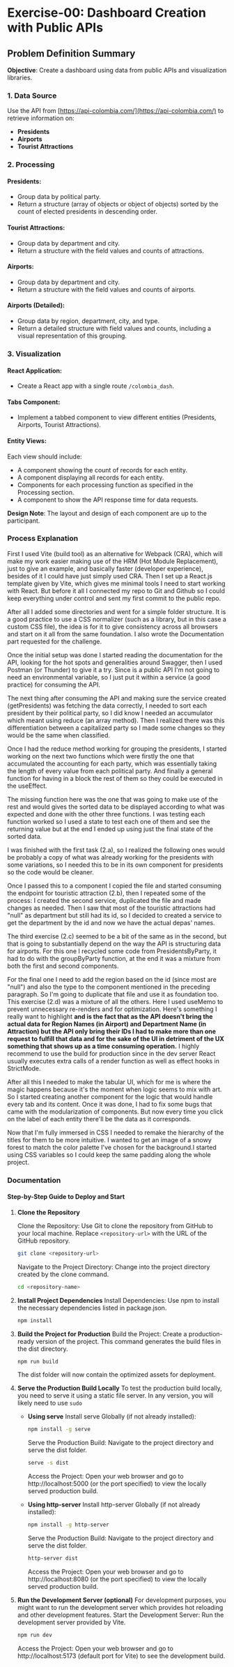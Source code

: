 # Exercise-00: Dashboard Creation with Public APIs

## Problem Definition Summary

**Objective**: Create a dashboard using data from public APIs and visualization libraries.

### 1. Data Source

Use the API from [https://api-colombia.com/](https://api-colombia.com/) to retrieve information on:

-  **Presidents**
-  **Airports**
-  **Tourist Attractions**

### 2. Processing

#### **Presidents**:

-  Group data by political party.
-  Return a structure (array of objects or object of objects) sorted by the count of elected presidents in descending order.

#### **Tourist Attractions**:

-  Group data by department and city.
-  Return a structure with the field values and counts of attractions.

#### **Airports**:

-  Group data by department and city.
-  Return a structure with the field values and counts of airports.

#### **Airports (Detailed)**:

-  Group data by region, department, city, and type.
-  Return a detailed structure with field values and counts, including a visual representation of this grouping.

### 3. Visualization

#### **React Application**:

-  Create a React app with a single route `/colombia_dash`.

#### **Tabs Component**:

-  Implement a tabbed component to view different entities (Presidents, Airports, Tourist Attractions).

#### **Entity Views**:

Each view should include:

-  A component showing the count of records for each entity.
-  A component displaying all records for each entity.
-  Components for each processing function as specified in the Processing section.
-  A component to show the API response time for data requests.

**Design Note**: The layout and design of each component are up to the participant.

### Process Explanation

First I used Vite (build tool) as an alternative for Webpack (CRA), which will make my work easier making use of the HRM (Hot Module Replacement), just to give an example, and basically faster (developer experience), besides of it I could have just simply used CRA. Then I set up a React.js template given by Vite, which gives me minimal tools I need to start working with React. But before it all I connected my repo to Git and Github so I could keep everything under control and sent my first commit to the public repo.

After all I added some directories and went for a simple folder structure. It is a good practice to use a CSS normalizer (such as a library, but in this case a custom CSS file), the idea is for it to give consistency across all browsers and start on it all from the same foundation. I also wrote the Documentation part requested for the challenge.

Once the initial setup was done I started reading the documentation for the API, looking for the hot spots and generalities around Swagger, then I used Postman (or Thunder) to give it a try. Since is a public API I'm not going to need an environmental variable, so I just put it within a service (a good practice) for consuming the API.

The next thing after consuming the API and making sure the service created (getPresidents) was fetching the data correctly, I needed to sort each president by their political party, so I did know I needed an accumulator which meant using reduce (an array method). Then I realized there was this differentiation between a capitalized party so I made some changes so they would be the same when classified.

Once I had the reduce method working for grouping the presidents, I started working on the next two functions which were firstly the one that accumulated the accounting for each party, which was essentially taking the length of every value from each political party. And finally a general function for having in a block the rest of them so they could be executed in the useEffect.

The missing function here was the one that was going to make use of the rest and would gives the sorted data to be displayed according to what was expected and done with the other three functions. I was testing each function worked so I used a state to test each one of them and see the returning value but at the end I ended up using just the final state of the sorted data.

I was finished with the first task (2.a), so I realized the following ones would be probably a copy of what was already working for the presidents with some variations, so I needed this to be in its own component for presidents so the code would be cleaner.

Once I passed this to a component I copied the file and started consuming the endpoint for touristic attraction (2.b), then I repeated some of the process: I created the second service, duplicated the file and made changes as needed. Then I saw that most of the touristic attractions had "null" as department but still had its id, so I decided to created a service to get the department by the id and now we have the actual depas' names.

The third exercise (2.c) seemed to be a bit of the same as in the second, but that is going to substantially depend on the way the API is structuring data for airports. For this one I recycled some code from PresidentsByParty, it had to do with the groupByParty function, at the end it was a mixture from both the first and second components.

For the final one I need to add the region based on the id (since most are "null") and also the type to the component mentioned in the preceding paragraph. So I'm going to duplicate that file and use it as foundation too. This exercise (2.d) was a mixture of all the others. Here I used useMemo to prevent unnecessary re-renders and for optimization. Here's something I really want to highlight **and is the fact that as the API doesn't bring the actual data for Region Names (in Airport) and Department Name (in Attraction) but the API only bring their IDs I had to make more than one request to fulfill that data and for the sake of the UI in detriment of the UX something that shows up as a time consuming operation.** I highly recommend to use the build for production since in the dev server React usually executes extra calls of a render function as well as effect hooks in StrictMode.

After all this I needed to make the tabular UI, which for me is where the magic happens because it's the moment when logic seems to mix with art. So I started creating another component for the logic that would handle every tab and its content. Once it was done, I had to fix some bugs that came with the modularization of components. But now every time you click on the label of each entity there'll be the data as it corresponds.

Now that I'm fully immersed in CSS I needed to remake the hierarchy of the titles for them to be more intuitive. I wanted to get an image of a snowy forest to match the color palette I've chosen for the background.I started using CSS variables so I could keep the same padding along the whole project.

### Documentation

#### Step-by-Step Guide to Deploy and Start

1. **Clone the Repository**

   Clone the Repository:
   Use Git to clone the repository from GitHub to your local machine. Replace `<repository-url>` with the URL of the GitHub repository.

   ```bash
   git clone <repository-url>
   ```

   Navigate to the Project Directory:
   Change into the project directory created by the clone command.

   ```bash
   cd <repository-name>
   ```

2. **Install Project Dependencies**
   Install Dependencies:
   Use npm to install the necessary dependencies listed in package.json.
   ```bash
   npm install
   ```
3. **Build the Project for Production**
   Build the Project:
   Create a production-ready version of the project. This command generates the build files in the dist directory.

   ```bash
   npm run build
   ```

   The dist folder will now contain the optimized assets for deployment.

4. **Serve the Production Build Locally**
   To test the production build locally, you need to serve it using a static file server.
   In any version, you will likely need to use `sudo`

   -  **Using serve**
      Install serve Globally (if not already installed):

      ```bash
      npm install -g serve
      ```

      Serve the Production Build:
      Navigate to the project directory and serve the dist folder.

      ```bash
      serve -s dist
      ```

      Access the Project:
      Open your web browser and go to http://localhost:5000 (or the port specified) to view the locally served production build.

   -  **Using http-server**
      Install http-server Globally (if not already installed):

      ```bash
      npm install -g http-server
      ```

      Serve the Production Build:
      Navigate to the project directory and serve the dist folder.

      ```bash
      http-server dist
      ```

      Access the Project:
      Open your web browser and go to http://localhost:8080 (or the port specified) to view the locally served production build.

5. **Run the Development Server (optional)**
   For development purposes, you might want to run the development server which provides hot reloading and other development features.
   Start the Development Server:
   Run the development server provided by Vite.
   ```bash
   npm run dev
   ```
   Access the Project:
   Open your web browser and go to http://localhost:5173 (default port for Vite) to see the development build.
